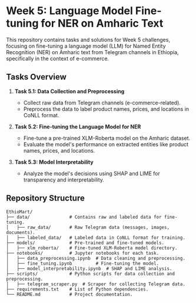# Week 5: Language Model Fine-tuning for NER on Amharic Text

This repository contains tasks and solutions for Week 5 challenges, focusing on fine-tuning a language model (LLM) for Named Entity Recognition (NER) on Amharic text from Telegram channels in Ethiopia, specifically in the context of e-commerce.

## Tasks Overview

1. **Task 5.1: Data Collection and Preprocessing**
   - Collect raw data from Telegram channels (e-commerce-related).
   - Preprocess the data to label product names, prices, and locations in CoNLL format.

2. **Task 5.2: Fine-tuning the Language Model for NER**
   - Fine-tune a pre-trained XLM-Roberta model on the Amharic dataset.
   - Evaluate the model's performance on extracted entities like product names, prices, and locations.

3. **Task 5.3: Model Interpretability**
   - Analyze the model's decisions using SHAP and LIME for transparency and interpretability.

## Repository Structure

```plaintext
EthioMart/
├── data/               # Contains raw and labeled data for fine-tuning.
│   ├── raw_data/       # Raw Telegram data (messages, images, documents).
│   ├── labeled_data/   # Labeled data in CoNLL format for training.
├── models/             # Pre-trained and fine-tuned models.
│   ├── xlm_roberta/    # Fine-tuned XLM-Roberta model directory.
├── notebooks/          # Jupyter notebooks for each task.
│   ├── data_preprocessing.ipynb  # Data cleaning and preprocessing.
│   ├── fine_tuning.ipynb         # Fine-tuning the model.
│   ├── model_interpretability.ipynb  # SHAP and LIME analysis.
├── scripts/            # Python scripts for data collection and preprocessing.
│   ├── telegram_scraper.py  # Scraper for collecting Telegram data.
├── requirements.txt    # List of Python dependencies.
└── README.md           # Project documentation.
